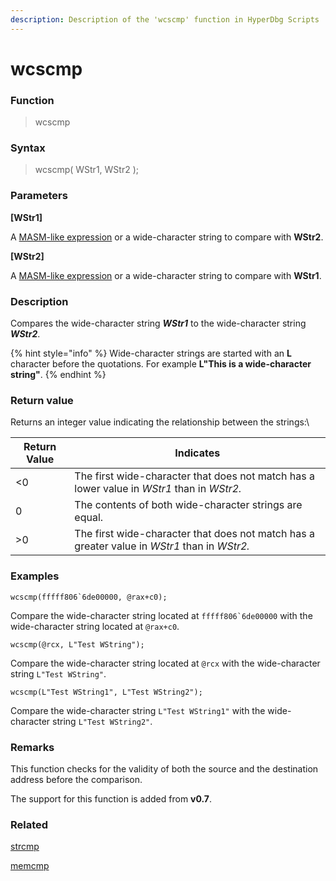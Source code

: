 ```yaml
---
description: Description of the 'wcscmp' function in HyperDbg Scripts
---
```


# wcscmp

### Function

> wcscmp

### Syntax

> wcscmp( WStr1, WStr2 );

### Parameters

**\[WStr1]**

A [MASM-like expression](https://docs.hyperdbg.org/commands/scripting-language/assumptions-and-evaluations) or a wide-character string to compare with **WStr2**.

**\[WStr2]**

A [MASM-like expression](https://docs.hyperdbg.org/commands/scripting-language/assumptions-and-evaluations) or a wide-character string to compare with **WStr1**.

### Description

Compares the wide-character string _**WStr1**_ to the wide-character string _**WStr2**_.

{% hint style="info" %}
Wide-character strings are started with an **L** character before the quotations. For example **L"This is a wide-character string"**.
{% endhint %}

### Return value

Returns an integer value indicating the relationship between the strings:\


| Return Value | Indicates                                                                                    |
| ------------ | -------------------------------------------------------------------------------------------- |
| <0           | The first wide-character that does not match has a lower value in _WStr1_ than in _WStr2._   |
| 0            | The contents of both wide-character strings are equal.                                       |
| >0           | The first wide-character that does not match has a greater value in _WStr1_ than in _WStr2._ |

### Examples

``wcscmp(fffff806`6de00000, @rax+c0);``

Compare the wide-character string located at ``fffff806`6de00000`` with the wide-character string located at `@rax+c0`.

`wcscmp(@rcx, L"Test WString");`

Compare the wide-character string located at `@rcx` with the wide-character string `L"Test WString"`.

`wcscmp(L"Test WString1", L"Test WString2");`

Compare the wide-character string `L"Test WString1"` with the wide-character string `L"Test WString2"`.

### Remarks

This function checks for the validity of both the source and the destination address before the comparison.&#x20;

The support for this function is added from **v0.7**.

### Related

[strcmp](https://docs.hyperdbg.org/commands/scripting-language/functions/strings/strcmp)

[memcmp](https://docs.hyperdbg.org/commands/scripting-language/functions/memory/memcmp)
